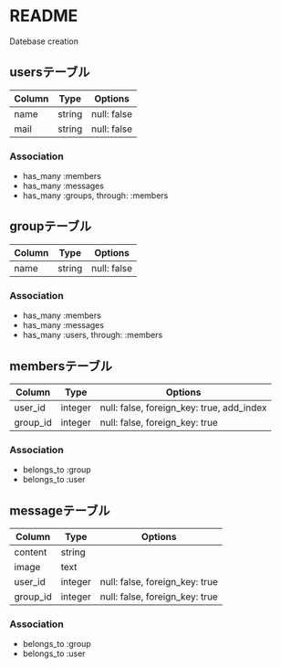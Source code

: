 # README


Datebase creation


## usersテーブル
|Column|Type|Options|
|------|----|-------|
|name|string|null: false|add_index|
|mail|string|null: false||

### Association
- has_many :members
- has_many :messages
- has_many :groups, through: :members

## groupテーブル
|Column|Type|Options|
|------|----|-------|
|name|string|null: false|

### Association
- has_many :members
- has_many :messages
- has_many :users, through: :members

## membersテーブル

|Column|Type|Options|
|------|----|-------|
|user_id|integer|null: false, foreign_key: true, add_index|
|group_id|integer|null: false, foreign_key: true|

### Association
- belongs_to :group
- belongs_to :user

## messageテーブル
|Column|Type|Options|
|------|----|-------|
|content|string||
|image|text||
|user_id|integer|null: false, foreign_key: true|
|group_id|integer|null: false, foreign_key: true|


### Association
- belongs_to :group
- belongs_to :user







